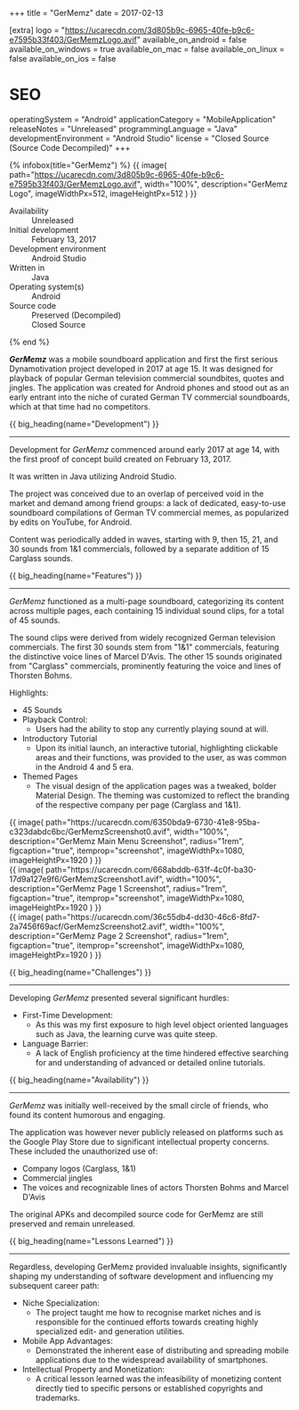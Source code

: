 +++
title = "GerMemz"
date = 2017-02-13

[extra]
logo = "https://ucarecdn.com/3d805b9c-6965-40fe-b9c6-e7595b33f403/GerMemzLogo.avif"
available_on_android = false
available_on_windows = true
available_on_mac = false
available_on_linux = false
available_on_ios = false

# SEO
operatingSystem = "Android"
applicationCategory = "MobileApplication"
releaseNotes = "Unreleased"
programmingLanguage = "Java"
developmentEnvironment = "Android Studio"
license = "Closed Source (Source Code Decompiled)"
+++

{% infobox(title="GerMemz") %}
{{ image(
    path="https://ucarecdn.com/3d805b9c-6965-40fe-b9c6-e7595b33f403/GerMemzLogo.avif",
    width="100%",
    description="GerMemz Logo",
    imageWidthPx=512,
    imageHeightPx=512
) }}
<dl>
    <dt>Availability</dt>
    <dd>Unreleased</dd>
    <dt>Initial development</dt>
    <dd>February 13, 2017</dd>
    <dt>Development environment</dt>
    <dd>Android Studio</dd>
    <dt>Written in</dt>
    <dd>Java</dd>
    <dt>Operating system(s)</dt>
    <dd>Android</dd>
    <dt>Source code</dt>
    <dd>Preserved (Decompiled)<br>Closed Source</dd>
</dl>
{% end %}

***GerMemz*** was a mobile soundboard application and first the first serious Dynamotivation project developed in 2017 at age 15. It was designed for playback of popular German television commercial soundbites, quotes and jingles. The application was created for Android phones and stood out as an early entrant into the niche of curated German TV commercial soundboards, which at that time had no competitors.


{{ big_heading(name="Development") }}

---

Development for *GerMemz* commenced around early 2017 at age 14, with the first proof of concept build created on February 13, 2017.

It was written in Java utilizing Android Studio.

The project was conceived due to an overlap of perceived void in the market and demand among friend groups: a lack of dedicated, easy-to-use soundboard compilations of German TV commercial memes, as popularized by edits on YouTube, for Android.

Content was periodically added in waves, starting with 9, then 15, 21, and 30 sounds from 1&1 commercials, followed by a separate addition of 15 Carglass sounds.


{{ big_heading(name="Features") }}

---

*GerMemz* functioned as a multi-page soundboard, categorizing its content across multiple pages, each containing 15 individual sound clips, for a total of 45 sounds.

The sound clips were derived from widely recognized German television commercials. The first 30 sounds stem from "1&1" commercials, featuring the distinctive voice lines of Marcel D'Avis. The other 15 sounds originated from "Carglass" commercials, prominently featuring the voice and lines of Thorsten Bohms.

Highlights:
*   45 Sounds
*   Playback Control:
    *   Users had the ability to stop any currently playing sound at will.
*   Introductory Tutorial
    *   Upon its initial launch, an interactive tutorial, highlighting clickable areas and their functions, was provided to the user, as was common in the Android 4 and 5 era.
*   Themed Pages
    *   The visual design of the application pages was a tweaked, bolder Material Design. The theming was customized to reflect the branding of the respective company per page (Carglass and 1&1).

<div class="blogImageList">
    <style>
        @media (max-width: 40rem) {
            .blogImageList {
                flex-direction: column;
            }
        }
    </style>
    <div>
    {{ image(
        path="https://ucarecdn.com/6350bda9-6730-41e8-95ba-c323dabdc6bc/GerMemzScreenshot0.avif",
        width="100%",
        description="GerMemz Main Menu Screenshot", radius="1rem",
        figcaption="true",
        itemprop="screenshot",
        imageWidthPx=1080,
        imageHeightPx=1920
    ) }}
    </div>
    <div>
    {{ image(
        path="https://ucarecdn.com/668abddb-631f-4c0f-ba30-17d9a127e9f6/GerMemzScreenshot1.avif",
        width="100%",
        description="GerMemz Page 1 Screenshot",
        radius="1rem",
        figcaption="true",
        itemprop="screenshot",
        imageWidthPx=1080,
        imageHeightPx=1920
    ) }}
    </div>
    <div>
    {{ image(
        path="https://ucarecdn.com/36c55db4-dd30-46c6-8fd7-2a7456f69acf/GerMemzScreenshot2.avif",
        width="100%",
        description="GerMemz Page 2 Screenshot",
        radius="1rem",
        figcaption="true",
        itemprop="screenshot",
        imageWidthPx=1080,
        imageHeightPx=1920
    ) }}
    </div>
</div>


{{ big_heading(name="Challenges") }}

---

Developing *GerMemz* presented several significant hurdles:

* First-Time Development:
    *   As this was my first exposure to high level object oriented languages such as Java, the learning curve was quite steep.
* Language Barrier:
    *   A lack of English proficiency at the time hindered effective searching for and understanding of advanced or detailed online tutorials.


{{ big_heading(name="Availability") }}

---

*GerMemz* was initially well-received by the small circle of friends, who found its content humorous and engaging.

The application was however never publicly released on platforms such as the Google Play Store due to significant intellectual property concerns. These included the unauthorized use of:
*   Company logos (Carglass, 1&1)
*   Commercial jingles
*   The voices and recognizable lines of actors Thorsten Bohms and Marcel D'Avis

The original APKs and decompiled source code for GerMemz are still preserved and remain unreleased.


{{ big_heading(name="Lessons Learned") }}

---

Regardless, developing GerMemz provided invaluable insights, significantly shaping my understanding of software development and influencing my subsequent career path:

*   Niche Specialization:
    *   The project taught me how to recognise market niches and is responsible for the continued efforts towards creating highly specialized edit- and generation utilities.
*   Mobile App Advantages:
    *   Demonstrated the inherent ease of distributing and spreading mobile applications due to the widespread availability of smartphones.
*   Intellectual Property and Monetization:
    *   A critical lesson learned was the infeasibility of monetizing content directly tied to specific persons or established copyrights and trademarks.
